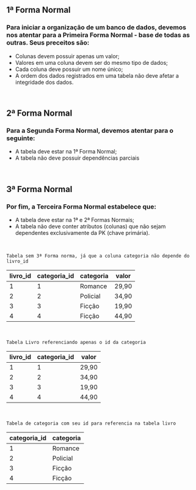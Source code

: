 ## 1ª Forma Normal

### Para iniciar a organização de um banco de dados, devemos nos atentar para a Primeira Forma Normal - base de todas as outras. Seus preceitos são:

- Colunas devem possuir apenas um valor;
- Valores em uma coluna devem ser do mesmo tipo de dados;
- Cada coluna deve possuir um nome único;
- A ordem dos dados registrados em uma tabela não deve afetar a integridade dos dados.

<br />

## 2ª Forma Normal

### Para a Segunda Forma Normal, devemos atentar para o seguinte:

- A tabela deve estar na 1ª Forma Normal;
- A tabela não deve possuir dependências parciais

<br />

## 3ª Forma Normal

### Por fim, a Terceira Forma Normal estabelece que:

- A tabela deve estar na 1ª e 2ª Formas Normais;
- A tabela não deve conter atributos (colunas) que não sejam dependentes exclusivamente da PK (chave primária).

<br />

`Tabela sem 3ª Forma norma, já que a coluna categoria não depende do livro_id`

<table class="table table-striped table-bordered">
      <thead class="thead-dark">
      <tr>
        <th>livro_id</th>
        <th>categoria_id</th>
        <th>categoria</th>
        <th>valor</th>
      </tr>
    </thead>
    <tbody>
      <tr>
        <td>1</td>
        <td>1</td>
        <td>Romance</td>
        <td>29,90</td>
      </tr>
      <tr>
        <td>2</td>
        <td>2</td>
        <td>Policial</td>
        <td>34,90</td>
      </tr>
      <tr>
        <td>3</td>
        <td>3</td>
        <td>Ficção</td>
        <td>19,90</td>
      </tr>
      <tr>
        <td>4</td>
        <td>4</td>
        <td>Ficção</td>
        <td>44,90</td>
      </tr>
    </tbody>
</table>

<br />

`Tabela Livro referenciando apenas o id da categoria`

<div> 
  <table class="table table-striped table-bordered">
    <thead class="thead-dark">
      <tr>
        <th>livro_id</th>
        <th>categoria_id</th>
        <th>valor</th>
      </tr>
    </thead>
    <tbody>
      <tr>
        <td>1</td>
        <td>1</td>
        <td>29,90</td>
      </tr>
      <tr>
        <td>2</td>
        <td>2</td>
        <td>34,90</td>
      </tr>
      <tr>
        <td>3</td>
        <td>3</td>
        <td>19,90</td>
      </tr>
      <tr>
        <td>4</td>
        <td>4</td>
        <td>44,90</td>
      </tr>
    </tbody>
  </table>

</div>

<br />

  `Tabela de categoria com seu id para referencia na tabela livro`
  
  <table class="table table-striped table-bordered">
      <thead class="thead-dark">
      <tr>
        <th>categoria_id</th>
        <th>categoria</th>
      </tr>
    </thead>
    <tbody>
      <tr>
        <td>1</td>
        <td>Romance</td>
      </tr>
      <tr>
        <td>2</td>
        <td>Policial</td>
      </tr>
      <tr>
        <td>3</td>
        <td>Ficção</td>
      </tr>
      <tr>
        <td>4</td>
        <td>Ficção</td>
      </tr>
    </tbody>
  </table>
    